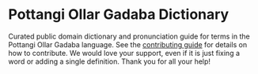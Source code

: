 
# Pottangi Ollar Gadaba Dictionary

Curated public domain dictionary and pronunciation guide for terms in the Pottangi Ollar Gadaba language. See the [contributing guide](https://github.com/drumworkteam/term/blob/make/.github/contributing.md) for details on how to contribute. We would love your support, even if it is just fixing a word or adding a single definition. Thank you for all your help!